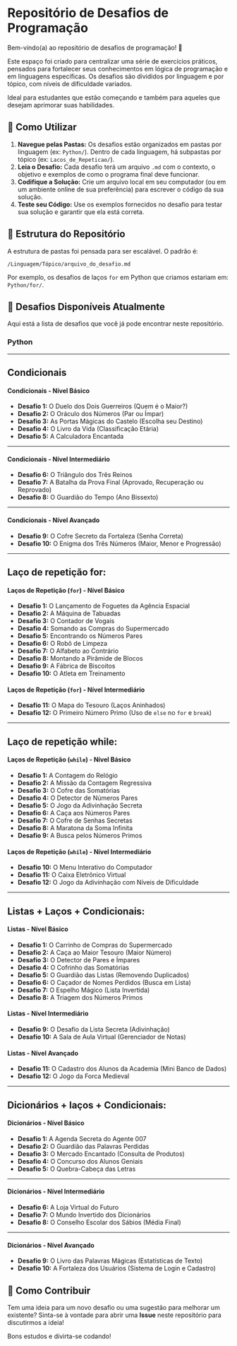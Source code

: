 # Repositório de Desafios de Programação

Bem-vindo(a) ao repositório de desafios de programação! 🚀

Este espaço foi criado para centralizar uma série de exercícios práticos, pensados para fortalecer seus conhecimentos em lógica de programação e em linguagens específicas. Os desafios são divididos por linguagem e por tópico, com níveis de dificuldade variados.

Ideal para estudantes que estão começando e também para aqueles que desejam aprimorar suas habilidades.

## 🎯 Como Utilizar

1.  **Navegue pelas Pastas:** Os desafios estão organizados em pastas por linguagem (ex: `Python/`). Dentro de cada linguagem, há subpastas por tópico (ex: `Lacos_de_Repeticao/`).
2.  **Leia o Desafio:** Cada desafio terá um arquivo `.md` com o contexto, o objetivo e exemplos de como o programa final deve funcionar.
3.  **Codifique a Solução:** Crie um arquivo local em seu computador (ou em um ambiente online de sua preferência) para escrever o código da sua solução.
4.  **Teste seu Código:** Use os exemplos fornecidos no desafio para testar sua solução e garantir que ela está correta.

## 📂 Estrutura do Repositório

A estrutura de pastas foi pensada para ser escalável. O padrão é:

```
/Linguagem/Tópico/arquivo_do_desafio.md
```

Por exemplo, os desafios de laços `for` em Python que criamos estariam em: `Python/for/`.

## 🐍 Desafios Disponíveis Atualmente

Aqui está a lista de desafios que você já pode encontrar neste repositório.

### Python

---

## Condicionais

#### Condicionais - Nível Básico

* **Desafio 1:** O Duelo dos Dois Guerreiros (Quem é o Maior?)  
* **Desafio 2:** O Oráculo dos Números (Par ou Ímpar)  
* **Desafio 3:** As Portas Mágicas do Castelo (Escolha seu Destino)  
* **Desafio 4:** O Livro da Vida (Classificação Etária)  
* **Desafio 5:** A Calculadora Encantada  

---

#### Condicionais - Nível Intermediário

* **Desafio 6:** O Triângulo dos Três Reinos  
* **Desafio 7:** A Batalha da Prova Final (Aprovado, Recuperação ou Reprovado)  
* **Desafio 8:** O Guardião do Tempo (Ano Bissexto)  

---

#### Condicionais - Nível Avançado

* **Desafio 9:** O Cofre Secreto da Fortaleza (Senha Correta)  
* **Desafio 10:** O Enigma dos Três Números (Maior, Menor e Progressão)  

---

## Laço de repetição for:

#### Laços de Repetição (`for`) - Nível Básico

* **Desafio 1:** O Lançamento de Foguetes da Agência Espacial
* **Desafio 2:** A Máquina de Tabuadas
* **Desafio 3:** O Contador de Vogais
* **Desafio 4:** Somando as Compras do Supermercado
* **Desafio 5:** Encontrando os Números Pares
* **Desafio 6:** O Robô de Limpeza
* **Desafio 7:** O Alfabeto ao Contrário
* **Desafio 8:** Montando a Pirâmide de Blocos
* **Desafio 9:** A Fábrica de Biscoitos
* **Desafio 10:** O Atleta em Treinamento

#### Laços de Repetição (`for`) - Nível Intermediário

* **Desafio 11:** O Mapa do Tesouro (Laços Aninhados)
* **Desafio 12:** O Primeiro Número Primo (Uso de `else` no `for` e `break`)

---
## Laço de repetição while:

#### Laços de Repetição (`while`) - Nível Básico

* **Desafio 1:** A Contagem do Relógio  
* **Desafio 2:** A Missão da Contagem Regressiva  
* **Desafio 3:** O Cofre das Somatórias  
* **Desafio 4:** O Detector de Números Pares  
* **Desafio 5:** O Jogo da Adivinhação Secreta  
* **Desafio 6:** A Caça aos Números Pares  
* **Desafio 7:** O Cofre de Senhas Secretas  
* **Desafio 8:** A Maratona da Soma Infinita  
* **Desafio 9:** A Busca pelos Números Primos  

#### Laços de Repetição (`while`) - Nível Intermediário

* **Desafio 10:** O Menu Interativo do Computador  
* **Desafio 11:** O Caixa Eletrônico Virtual  
* **Desafio 12:** O Jogo da Adivinhação com Níveis de Dificuldade  

---

## Listas + Laços + Condicionais:

#### Listas - Nível Básico

* **Desafio 1:** O Carrinho de Compras do Supermercado  
* **Desafio 2:** A Caça ao Maior Tesouro (Maior Número)  
* **Desafio 3:** O Detector de Pares e Ímpares  
* **Desafio 4:** O Cofrinho das Somatórias  
* **Desafio 5:** O Guardião das Listas (Removendo Duplicados)  
* **Desafio 6:** O Caçador de Nomes Perdidos (Busca em Lista)  
* **Desafio 7:** O Espelho Mágico (Lista Invertida)  
* **Desafio 8:** A Triagem dos Números Primos  

#### Listas - Nível Intermediário

* **Desafio 9:** O Desafio da Lista Secreta (Adivinhação)  
* **Desafio 10:** A Sala de Aula Virtual (Gerenciador de Notas)  

#### Listas - Nível Avançado

* **Desafio 11:** O Cadastro dos Alunos da Academia (Mini Banco de Dados)  
* **Desafio 12:** O Jogo da Forca Medieval  

---

## Dicionários + laços + Condicionais:

#### Dicionários - Nível Básico

* **Desafio 1:** A Agenda Secreta do Agente 007  
* **Desafio 2:** O Guardião das Palavras Perdidas  
* **Desafio 3:** O Mercado Encantado (Consulta de Produtos)  
* **Desafio 4:** O Concurso dos Alunos Geniais  
* **Desafio 5:** O Quebra-Cabeça das Letras  

---

#### Dicionários - Nível Intermediário

* **Desafio 6:** A Loja Virtual do Futuro  
* **Desafio 7:** O Mundo Invertido dos Dicionários  
* **Desafio 8:** O Conselho Escolar dos Sábios (Média Final)  

---

#### Dicionários - Nível Avançado

* **Desafio 9:** O Livro das Palavras Mágicas (Estatísticas de Texto)  
* **Desafio 10:** A Fortaleza dos Usuários (Sistema de Login e Cadastro)

## 🤝 Como Contribuir

Tem uma ideia para um novo desafio ou uma sugestão para melhorar um existente? Sinta-se à vontade para abrir uma **Issue** neste repositório para discutirmos a ideia!

Bons estudos e divirta-se codando!
